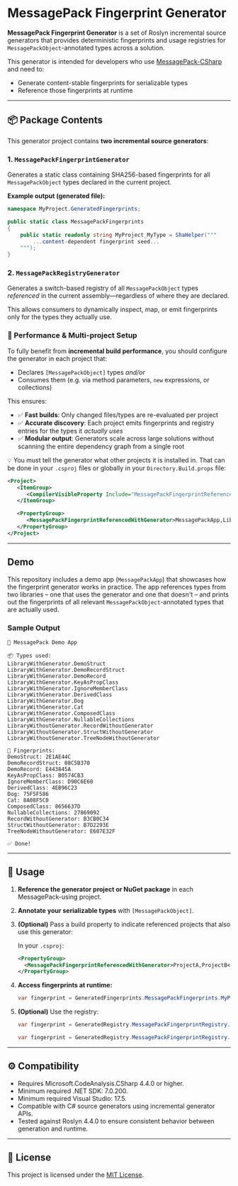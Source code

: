 # MessagePack Fingerprint Generator

**MessagePack Fingerprint Generator** is a set of Roslyn incremental source generators that provides deterministic fingerprints and usage registries for `MessagePackObject`-annotated types across a solution.

This generator is intended for developers who use [MessagePack-CSharp](https://github.com/neuecc/MessagePack-CSharp) and need to:

- Generate content-stable fingerprints for serializable types
- Reference those fingerprints at runtime

---

## 📦 Package Contents

This generator project contains **two incremental source generators**:

### 1. `MessagePackFingerprintGenerator`

Generates a static class containing SHA256-based fingerprints for all `MessagePackObject` types declared in the current project.

**Example output (generated file):**

```csharp
namespace MyProject.GeneratedFingerprints;

public static class MessagePackFingerprints
{
    public static readonly string MyProject_MyType = ShaHelper("""
        ...content-dependent fingerprint seed...
    """);
}
```

### 2. `MessagePackRegistryGenerator`

Generates a switch-based registry of all `MessagePackObject` types *referenced* in the current assembly—regardless of where they are declared.

This allows consumers to dynamically inspect, map, or emit fingerprints only for the types they actually use.

### 🧠 Performance & Multi-project Setup

To fully benefit from **incremental build performance**, you should configure the generator in each project that:

- Declares `[MessagePackObject]` types _and/or_
- Consumes them (e.g. via method parameters, `new` expressions, or collections)

This ensures:

- ✅ **Fast builds**: Only changed files/types are re-evaluated per project
- ✅ **Accurate discovery**: Each project emits fingerprints and registry entries for the types it _actually uses_
- ✅ **Modular output**: Generators scale across large solutions without scanning the entire dependency graph from a single root

💡 You must tell the generator what other projects it is installed in. That can be done in your `.csproj` files or globally in your `Directory.Build.props` file:

```xml
<Project>
   <ItemGroup>
      <CompilerVisibleProperty Include="MessagePackFingerprintReferencedWithGenerator" />
   </ItemGroup>

   <PropertyGroup>
      <MessagePackFingerprintReferencedWithGenerator>MessagePackApp,LibraryWithGenerator</MessagePackFingerprintReferencedWithGenerator>
   </PropertyGroup>
</Project>
```
---

## Demo

This repository includes a demo app (`MessagePackApp`) that showcases how the fingerprint generator works in practice. The app references types from two libraries – one that uses the generator and one that doesn't – and prints out the fingerprints of all relevant `MessagePackObject`-annotated types that are actually used.

### Sample Output
```text
🎯 MessagePack Demo App

📦 Types used:
LibraryWithGenerator.DemoStruct
LibraryWithGenerator.DemoRecordStruct
LibraryWithGenerator.DemoRecord
LibraryWithGenerator.KeyAsPropClass
LibraryWithGenerator.IgnoreMemberClass
LibraryWithGenerator.DerivedClass
LibraryWithGenerator.Dog
LibraryWithGenerator.Cat
LibraryWithGenerator.ComposedClass
LibraryWithGenerator.NullableCollections
LibraryWithoutGenerator.RecordWithoutGenerator
LibraryWithoutGenerator.StructWithoutGenerator
LibraryWithoutGenerator.TreeNodeWithoutGenerator

🔐 Fingerprints:
DemoStruct: 2E1AE44C
DemoRecordStruct: 08C5B370
DemoRecord: E443845A
KeyAsPropClass: B0574CB3
IgnoreMemberClass: D90C6E60
DerivedClass: 4EB96C23
Dog: 75F5F586
Cat: 8A08F5C0
ComposedClass: 8656637D
NullableCollections: 27869092
RecordWithoutGenerator: B3CB0C34
StructWithoutGenerator: B7D2293E
TreeNodeWithoutGenerator: E607E32F

✅ Done!
```
---
## 🚀 Usage

1. **Reference the generator project or NuGet package** in each MessagePack-using project.

2. **Annotate your serializable types** with `[MessagePackObject]`.

3. **(Optional)** Pass a build property to indicate referenced projects that also use this generator:

   In your `.csproj`:

   ```xml
   <PropertyGroup>
     <MessagePackFingerprintReferencedWithGenerator>ProjectA,ProjectB</MessagePackFingerprintReferencedWithGenerator>
   </PropertyGroup>
   ```

4. **Access fingerprints at runtime:**

   ```csharp
   var fingerprint = GeneratedFingerprints.MessagePackFingerprints.MyProject_MyType;
   ```

5. **(Optional)** Use the registry:

   ```csharp
   var fingerprint = GeneratedRegistry.MessagePackFingerprintRegistry.GetFingerprint(myObject);
   ```

   ```csharp
   var fingerprint = GeneratedRegistry.MessagePackFingerprintRegistry.ShortPrint(myObject);
   ```
---

## ⚙️ Compatibility

- Requires Microsoft.CodeAnalysis.CSharp 4.4.0 or higher.
- Minimum required .NET SDK: 7.0.200.
- Minimum required Visual Studio: 17.5.
- Compatible with C# source generators using incremental generator APIs.
- Tested against Roslyn 4.4.0 to ensure consistent behavior between generation and runtime.

---

## 📝 License

This project is licensed under the [MIT License](LICENSE).
